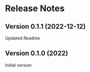 Release Notes
=============

Version 0.1.1 (2022-12-12)
--------------------------
Updated Readme

Version 0.1.0 (2022)
--------------------------
Initial version
